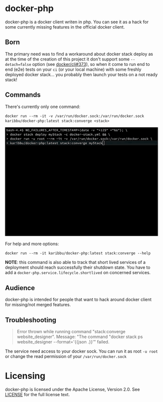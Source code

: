 docker-php
==========

docker-php is a docker client writen in php. You can see it as a hack for some currently missing features in the official docker client.

## Born

The primary need was to find a workaround about docker stack deploy as at the time of the creation of this project it don't support some `--detach=false` option (see [docker/cli#373](https://github.com/docker/cli/issues/373)), so when it come to run end to end (e2e) tests on your `ci` (or your local machine) with some freshly deployed docker stack... you probably then launch your tests on a not ready stack!

## Commands

There's currently only one command:
```shell
docker run --rm -it -v /var/run/docker.sock:/var/run/docker.sock karibbu/docker-php:latest stack:converge <stack>
```

![stack converge demo](./demo/stack-converge.demo.gif)

For help and more options:
```shell
docker run --rm -it karibbu/docker-php:latest stack:converge --help
```

**NOTE**: this command is also able to track that short lived services of a deployment should reach successfully their shutdown state. You have to add a `docker-php.service.lifecycle.shortlived` on concerned services.

## Audience

docker-php is intended for people that want to hack around docker client for missing/not merged features.

## Troubleshooting

> Error thrown while running command "stack:converge website_designer". Message: "The command "docker stack ps website_designer --format='{{json .}}'" failed.

The service need access to your docker sock. You can run it as root `-u root` or change the read permission of your `/var/run/docker.sock`

Licensing
=========

docker-php is licensed under the Apache License, Version 2.0. See [LICENSE](https://github.com/karibbu/docker-php/blob/master/LICENSE) for the full license text.

